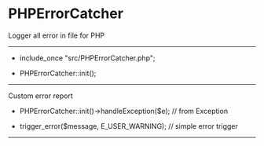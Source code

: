 # PHPErrorCatcher
Logger all error in file for PHP

--------------

 * include_once "src/PHPErrorCatcher.php";

 * PHPErrorCatcher::init();

--------------

Custom error report

 * PHPErrorCatcher::init()->handleException($e);   // from Exception
 
 * trigger_error($message, E_USER_WARNING);         // simple error trigger
 
-------------
